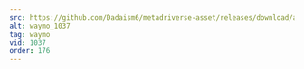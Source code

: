```yaml
---
src: https://github.com/Dadaism6/metadriverse-asset/releases/download/assetsv1.0.3/waymo_1037.mp4
alt: waymo_1037
tag: waymo
vid: 1037
order: 176
---
```


